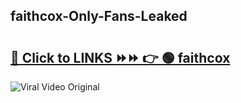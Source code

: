 
 ## faithcox-Only-Fans-Leaked

# <h2><a href="https://clipsfans.com/faithcox&ref=git">🔗 Click to LINKS ⏩⏩ 👉 🟢 faithcox </a></h2>

<a href="https://clipsfans.com/faithcox&ref=git" rel="nofollow" data-target="animated-image.originalLink"><img src="https://i.ibb.co.com/xMMVF88/686577567.gif" alt="Viral Video Original" style="max-width: 100%; display: inline-block;" data-target="animated-image.originalImage"></a>
